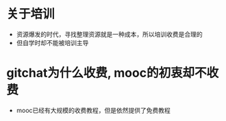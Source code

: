 # 关于培训

- 资源爆发的时代，寻找整理资源就是一种成本，所以培训收费是合理的
- 但自学时却不能被培训主导

# gitchat为什么收费, mooc的初衷却不收费

- mooc已经有大规模的收费教程，但是依然提供了免费教程
